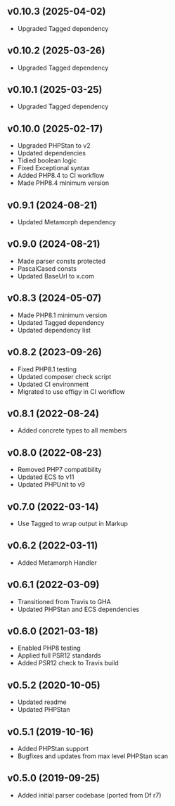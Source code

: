 ## v0.10.3 (2025-04-02)
* Upgraded Tagged dependency

## v0.10.2 (2025-03-26)
* Upgraded Tagged dependency

## v0.10.1 (2025-03-25)
* Upgraded Tagged dependency

## v0.10.0 (2025-02-17)
* Upgraded PHPStan to v2
* Updated dependencies
* Tidied boolean logic
* Fixed Exceptional syntax
* Added PHP8.4 to CI workflow
* Made PHP8.4 minimum version

## v0.9.1 (2024-08-21)
* Updated Metamorph dependency

## v0.9.0 (2024-08-21)
* Made parser consts protected
* PascalCased consts
* Updated BaseUrl to x.com

## v0.8.3 (2024-05-07)
* Made PHP8.1 minimum version
* Updated Tagged dependency
* Updated dependency list

## v0.8.2 (2023-09-26)
* Fixed PHP8.1 testing
* Updated composer check script
* Updated CI environment
* Migrated to use effigy in CI workflow

## v0.8.1 (2022-08-24)
* Added concrete types to all members

## v0.8.0 (2022-08-23)
* Removed PHP7 compatibility
* Updated ECS to v11
* Updated PHPUnit to v9

## v0.7.0 (2022-03-14)
* Use Tagged to wrap output in Markup

## v0.6.2 (2022-03-11)
* Added Metamorph Handler

## v0.6.1 (2022-03-09)
* Transitioned from Travis to GHA
* Updated PHPStan and ECS dependencies

## v0.6.0 (2021-03-18)
* Enabled PHP8 testing
* Applied full PSR12 standards
* Added PSR12 check to Travis build

## v0.5.2 (2020-10-05)
* Updated readme
* Updated PHPStan

## v0.5.1 (2019-10-16)
* Added PHPStan support
* Bugfixes and updates from max level PHPStan scan

## v0.5.0 (2019-09-25)
* Added initial parser codebase (ported from Df r7)
